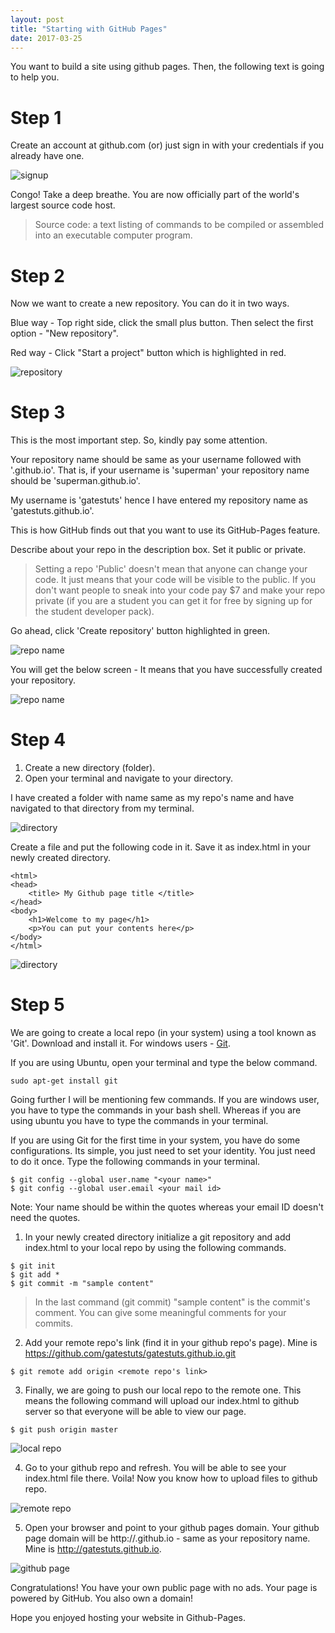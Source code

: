 ```yaml
---
layout: post
title: "Starting with GitHub Pages"
date: 2017-03-25
---
```


You want to build a site using github pages. Then, the following text is going to help you.

# Step 1

Create an account at github.com (or) just sign in with your credentials if you already have one.

![signup](http://andrewmoses.github.io/githubpages/githubpages1.jpg)

Congo! Take a deep breathe. You are now officially part of the world's largest source code host.

> Source code: a text listing of commands to be compiled or assembled into an executable computer program.

# Step 2

Now we want to create a new repository. You can do it in two ways.

Blue way - Top right side, click the small plus button. Then select the first option - "New repository".

Red way - Click "Start a project" button which is highlighted in red.

![repository](http://andrewmoses.github.io/githubpages/githubpages2.jpg)

# Step 3

This is the most important step. So, kindly pay some attention.

Your repository name should be same as your username followed with '.github.io'. That is, if your username is 'superman' your repository name should be 'superman.github.io'.

My username is 'gatestuts' hence I have entered my repository name as 'gatestuts.github.io'.

This is how GitHub finds out that you want to use its GitHub-Pages feature.

Describe about your repo in the description box. Set it public or private.

> Setting a repo 'Public' doesn't mean that anyone can change your code. It just means that your code will be visible to the public. If you don't want people to sneak into your code pay $7 and make your repo private (if you are a student you can get it for free by signing up for the student developer pack).

Go ahead, click 'Create repository' button highlighted in green.

![repo name](http://andrewmoses.github.io/githubpages/githubpages3.jpg)

You will get the below screen - It means that you have successfully created your repository.

![repo name](http://andrewmoses.github.io/githubpages/githubpages4.jpg)

# Step 4

1. Create a new directory (folder).
2. Open your terminal and navigate to your directory.

I have created a folder with name same as my repo's name and have navigated to that directory from my terminal.

![directory](http://andrewmoses.github.io/githubpages/lr1.jpg)

Create a file and put the following code in it. Save it as index.html in your newly created directory.

```
<html>
<head>
	<title> My Github page title </title>
</head>
<body>
	<h1>Welcome to my page</h1>
	<p>You can put your contents here</p>
</body>
</html>
```

![directory](http://andrewmoses.github.io/githubpages/lr2.jpg)

# Step 5

We are going to create a local repo (in your system) using a tool known as 'Git'. Download and install it. For windows users - [Git](https://git-scm.com/download/win).

If you are using Ubuntu, open your terminal and type the below command.

```
sudo apt-get install git
```

Going further I will be mentioning few commands. If you are windows user, you have to type the commands in your bash shell. Whereas if you are using ubuntu you have to type the commands in your terminal.

If you are using Git for the first time in your system, you have do some configurations. Its simple, you just need to set your identity. You just need to do it once. Type the following commands in your terminal.

```
$ git config --global user.name "<your name>"
$ git config --global user.email <your mail id>
```
Note: Your name should be within the quotes whereas your email ID doesn't need the quotes.

1. In your newly created directory initialize a git repository and add index.html to your local repo by using the following commands.
```
$ git init
$ git add *
$ git commit -m "sample content"
```
> In the last command (git commit) "sample content" is the commit's comment. You can give some meaningful comments for your commits.

2. Add your remote repo's link (find it in your github repo's page). Mine is https://github.com/gatestuts/gatestuts.github.io.git
```
$ git remote add origin <remote repo's link>
```
3. Finally, we are going to push our local repo to the remote one. This means the following command will upload our index.html to github server so that everyone will be able to view our page.
```
$ git push origin master
```

![local repo](http://andrewmoses.github.io/githubpages/push1.jpg)

4. Go to your github repo and refresh. You will be able to see your index.html file there. Voila! Now you know how to upload files to github repo.

![remote repo](http://andrewmoses.github.io/githubpages/push2.jpg)

5. Open your browser and point to your github pages domain. Your github page domain will be http://<username>.github.io - same as your repository name. Mine is http://gatestuts.github.io.

![github page](http://andrewmoses.github.io/githubpages/push3.jpg)

Congratulations! You have your own public page with no ads. Your page is powered by GitHub. You also own a domain!

Hope you enjoyed hosting your website in Github-Pages.
